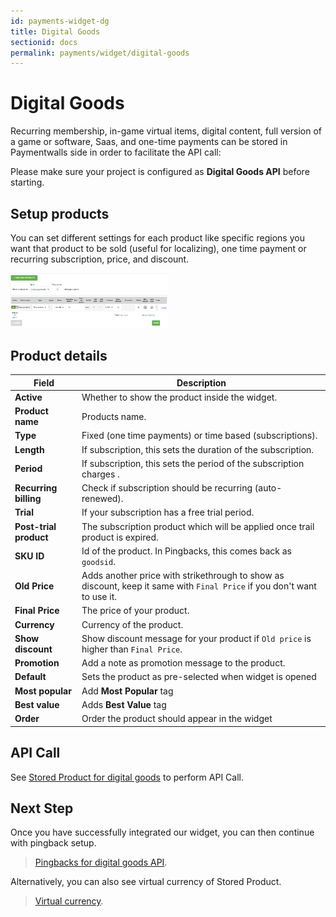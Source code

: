 ```yaml
---
id: payments-widget-dg
title: Digital Goods
sectionid: docs
permalink: payments/widget/digital-goods
---
```


# Digital Goods 

Recurring membership, in-game virtual items, digital content, full version of a game or software, Saas, and one-time payments can be stored in Paymentwalls side in order to facilitate the API call: 

Please make sure your project is configured as **Digital Goods API** before starting.

## Setup products

You can set different settings for each product like specific regions you want that product to be sold (useful for localizing), one time payment or recurring subscription, price, and discount.

<div class="docs-img">
    <img src="/textures/pic/payments/widget/dg-product.png" style="width: 50%">
</div>

## Product details

| Field | Description |
|---|---|
|**Active**| Whether to show the product inside the widget. |
|**Product name**| Products name. |
|**Type**| Fixed (one time payments) or time based (subscriptions). |
|**Length**| If subscription, this sets the duration of the subscription. |
|**Period**| If subscription, this sets the period of the subscription charges . |
|**Recurring billing**| Check if subscription should be recurring (auto-renewed). |
|**Trial**| If your subscription has a free trial period. |
|**Post-trial product**| The subscription product which will be applied once trail product is expired. |
|**SKU ID**| Id of the product. In Pingbacks, this comes back as ```goodsid```. |
|**Old Price**| Adds another price with strikethrough to show as discount, keep it same with ```Final Price``` if you don't want to use it. |
|**Final Price**| The price of your product. |
|**Currency**| Currency of the product. |
|**Show discount**| Show discount message for your product if ```Old price``` is higher than ```Final Price```. |
|**Promotion**| Add a note as promotion message to the product. |
|**Default**| Sets the product as pre-selected when widget is opened |
|**Most popular**| Add **Most Popular** tag |
|**Best value**| Adds **Best Value** tag |
|**Order**| Order the product should appear in the widget |
 
## API Call

See [Stored Product for digital goods](/apis#section-widget-dg) to perform API Call.

## Next Step

Once you have successfully integrated our widget, you can then continue with pingback setup.

> [Pingbacks for digital goods API](/notification/pingback/dg).

Alternatively, you can also see virtual currency of Stored Product.

> [Virtual currency](/payments/widget/virtual-currency).
